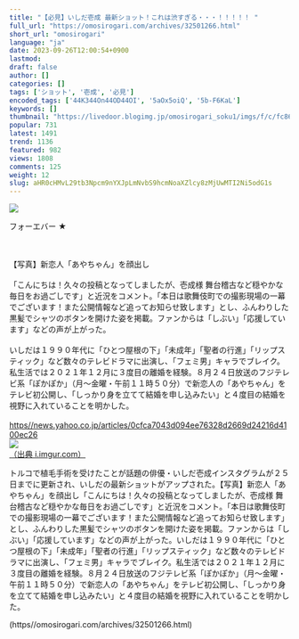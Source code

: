 ```yaml
---
title: "【必見】いしだ壱成 最新ショット！これは渋すぎる・・・！！！！！ "
full_url: "https://omosirogari.com/archives/32501266.html"
short_url: "omosirogari"
language: "ja"
date: 2023-09-26T12:00:54+0900
lastmod: 
draft: false
author: []
categories: []
tags: ['ショット', '壱成', '必見']
encoded_tags: ['44K344On44OD44OI', '5aOx5oiQ', '5b-F6KaL']
keywords: []
thumbnail: "https://livedoor.blogimg.jp/omosirogari_soku1/imgs/f/c/fc86bf84.jpg"
popular: 731
latest: 1491
trend: 1136
featured: 982
views: 1808
comments: 125
weight: 12
slug: aHR0cHMvL29tb3Npcm9nYXJpLmNvbS9hcmNoaXZlcy8zMjUwMTI2Ni5odG1s
---
```


![](https://livedoor.blogimg.jp/omosirogari_soku1/imgs/f/c/fc86bf84.jpg)

<div><p>フォーエバー ★ </p><br> <br> 【写真】新恋人「あやちゃん」を顔出し <br> <br> 「こんにちは！久々の投稿となってしましたが、壱成様 舞台稽古など穏やかな毎日をお過ごしです」と近況をコメント。「本日は歌舞伎町での撮影現場の一幕でございます！また公開情報など追ってお知らせ致します」とし、ふんわりした黒髪でシャツのボタンを開けた姿を掲載。ファンからは「しぶい」「応援しています」などの声が上がった。 <br> <br> いしだは１９９０年代に「ひとつ屋根の下」「未成年」「聖者の行進」「リップスティック」など数々のテレビドラマに出演し、「フェミ男」キャラでブレイク。私生活では２０２１年１２月に３度目の離婚を経験。８月２４日放送のフジテレビ系「ぽかぽか」（月～金曜・午前１１時５０分）で新恋人の「あやちゃん」をテレビ初公開し、「しっかり身を立てて結婚を申し込みたい」と４度目の結婚を視野に入れていることを明かした。 <br> <br> <a target='_blank' href='https//news.yahoo.co.jp/articles/0cfca7043d094ee76328d2669d24216d4100ec26'>https//news.yahoo.co.jp/articles/0cfca7043d094ee76328d2669d24216d4100ec26</a> <br> <a href='https//i.imgur.com/SPZWLrk.jpg' target='_blank' class='' id='img_1_1'><img src='https//livedoor.blogimg.jp/omosirogari_soku1/imgs/f/c/fc86bf84.jpg'><br>（出典 i.imgur.com）<br></a> <p>トルコで植毛手術を受けたことが話題の俳優・いしだ壱成インスタグラムが２５日までに更新され、いしだの最新ショットがアップされた。【写真】新恋人「あやちゃん」を顔出し「こんにちは！久々の投稿となってしましたが、壱成様 舞台稽古など穏やかな毎日をお過ごしです」と近況をコメント。「本日は歌舞伎町での撮影現場の一幕でございます！また公開情報など追ってお知らせ致します」とし、ふんわりした黒髪でシャツのボタンを開けた姿を掲載。ファンからは「しぶい」「応援しています」などの声が上がった。いしだは１９９０年代に「ひとつ屋根の下」「未成年」「聖者の行進」「リップスティック」など数々のテレビドラマに出演し、「フェミ男」キャラでブレイク。私生活では２０２１年１２月に３度目の離婚を経験。８月２４日放送のフジテレビ系「ぽかぽか」（月～金曜・午前１１時５０分）で新恋人の「あやちゃん」をテレビ初公開し、「しっかり身を立てて結婚を申し込みたい」と４度目の結婚を視野に入れていることを明かした。</p></div>

(https//omosirogari.com/archives/32501266.html)
